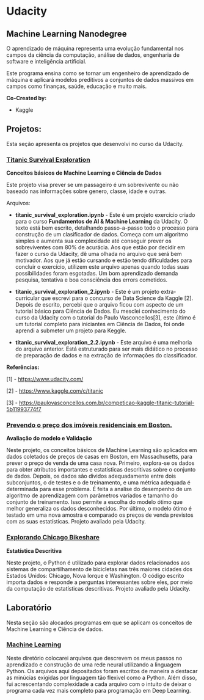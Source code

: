 # Udacity
## Machine Learning Nanodegree
O aprendizado de máquina representa uma evolução fundamental nos campos da ciência da computação, análise de dados, engenharia de software e inteligência artificial.

Este programa ensina como se tornar um engenheiro de aprendizado de máquina e aplicará modelos preditivos a conjuntos de dados massivos em campos como finanças, saúde, educação e muito mais.

**Co-Created by:**
- Kaggle

## Projetos:
Esta seção apresenta os projetos que desenvolvi no curso da Udacity. 

### [Titanic Survival Exploration](https://github.com/FAMarcus/Titanic_survival_exploration)

**Conceitos básicos de Machine Learning e Ciência de Dados**

Este projeto visa prever se um passageiro é um sobrevivente ou não baseado nas informações sobre genero, classe, idade e outras. 

Arquivos:
* **titanic_survival_exploration.ipynb** - Este é um projeto exercício criado para o curso **Fundamentos de AI & Machine Learning** da Udacity. O texto está bem escrito, detalhando passo-a-passo todo o processo para construção de um clasificador de dados. Começa com um algoritmo simples e aumenta sua complexidade até conseguir prever os sobreviventes com 80% de acurácia. Aos que estão por decidir em fazer o curso da Udacity, dê uma olhada no arquivo que será bem motivador. Aos que já estão cursando e estão tendo dificuldades para concluir o exercício, utilizem este arquivo apenas quando todas suas possibilidades foram esgotadas. Um bom aprendizado demanda pesquisa, tentativa e boa consciência dos errors cometidos.

* **titanic_survival_exploration_2.ipynb** - Este é um projeto extra-curricular que escrevi para o concurso de Data Science da Kaggle [2]. Depois de escrito, percebi que o arquivo ficou com aspecto de um tutorial básico para Ciência de Dados. Eu mesclei conhecimento do curso da Udacity com o tutorial do Paulo Vasconcellos[3], este último é um tutorial completo para iniciantes em Ciência de Dados, foi onde aprendi a submeter um projeto para Keggle. 

* **titanic_survival_exploration_2.2.ipynb** - Este arquivo é uma melhoria do arquivo anterior. Está estruturado para ser mais didático no processo de preparação de dados e na extração de informações do classificador. 

**Referências:**

[1] - https://www.udacity.com/

[2] - https://www.kaggle.com/c/titanic

[3] - https://paulovasconcellos.com.br/competicao-kaggle-titanic-tutorial-5b11993774f7

### [Prevendo o preço dos imóveis residenciais em Boston.](https://github.com/FAMarcus/Boston_housing)

**Avaliação do modelo e Validação**

Neste projeto, os conceitos básicos de Machine Learning são aplicados em dados coletados de preços de casas em Boston, em Massachusetts, para prever o preço de venda de uma casa nova. Primeiro, explora-se os dados para obter atributos importantes e estatísticas descritivas sobre o conjunto de dados. Depois,  os dados são dividos adequadamente entre dois subconjuntos, o de testes e o de treinamento, e uma métrica adequada é determinada para esse problema. É feita a analise do desempenho de um algoritmo de aprendizagem com parâmetros variados e tamanho do conjunto de treinamento. Isso permite a escolha do modelo ótimo que melhor generaliza os dados desconhecidos. Por último, o modelo ótimo é testado em uma nova amostra e comparado os preços de venda previstos com as suas estatísticas.
Projeto avaliado pela Udacity.

### [Explorando Chicago Bikeshare](https://github.com/FAMarcus/Chicago_bikeshare)

**Estatística Descritiva**

Neste projeto, o Python é utilizado para explorar dados relacionados aos sistemas de compartilhamento de bicicletas nas três maiores cidades dos Estados Unidos: Chicago, Nova Iorque e Washington. O código escrito importa dados e responde a perguntas interessantes sobre eles, por meio da computação de estatísticas descritivas.
Projeto avaliado pela Udacity.

## Laboratório 
Nesta seção são alocados programas em que se aplicam os conceitos de Machine Learning e Ciência de dados.

### [Machine Learning](https://github.com/FAMarcus/Neural-Network-lab)
Neste diretório colocarei arquivos que descrevem os meus passos no aprendizado e construção de uma rede neural utilizando a linguagem Python. Os arquivos aqui depositados foram escritos de maneira a destacar as minúcias exigidas por linguagem tão flexivel como a Python. Além disso, fui acrescentando complexidade a cada arquivo com o intuito de deixar o programa cada vez mais completo para programação em Deep Learning.
